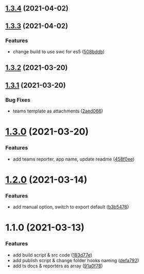 ## [1.3.4](https://github.com/josteph/browlog/compare/1.3.3...1.3.4) (2021-04-02)

## [1.3.3](https://github.com/josteph/browlog/compare/1.3.2...1.3.3) (2021-04-02)


### Features

* change build to use swc for es5 ([508bddb](https://github.com/josteph/browlog/commit/508bddbd764c76d156e1981e6d747963b170df12))

## [1.3.2](https://github.com/josteph/browlog/compare/1.3.1...1.3.2) (2021-03-20)

## [1.3.1](https://github.com/josteph/browlog/compare/1.3.0...1.3.1) (2021-03-20)


### Bug Fixes

* teams template as attachments ([2aed066](https://github.com/josteph/browlog/commit/2aed06671692077e646a767f2255edf1caace2c6))

# [1.3.0](https://github.com/josteph/browlog/compare/1.2.0...1.3.0) (2021-03-20)


### Features

* add teams reporter, app name, update readme ([458f0ee](https://github.com/josteph/browlog/commit/458f0ee830ea6fb1fa8883f5cace4a7891c59b03))

# [1.2.0](https://github.com/josteph/browlog/compare/1.1.0...1.2.0) (2021-03-14)


### Features

* add manual option, switch to export default ([b3b5476](https://github.com/josteph/browlog/commit/b3b5476a19579c48fc4bcafa108bd320722cc788))

# 1.1.0 (2021-03-13)


### Features

* add build script & src code ([183d77e](https://github.com/josteph/browlog/commit/183d77e575fcb9c852f3d510036091e676ff40dc))
* add publish script & change folder hooks naming ([defa792](https://github.com/josteph/browlog/commit/defa792a233a6f50009d38ed064e023c590a1383))
* add ts docs & reporters as array ([91a0f78](https://github.com/josteph/browlog/commit/91a0f78e6cc89856dc341c5258037fb0d6d33bb3))

